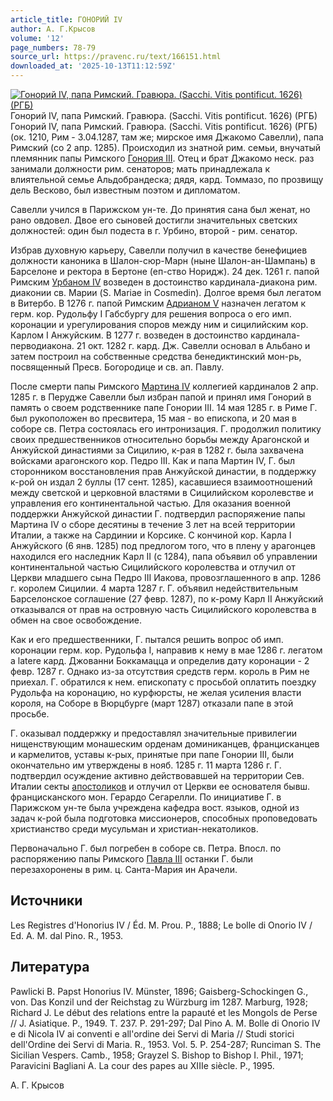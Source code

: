 ```yaml
---
article_title: ГОНОРИЙ IV
author: А. Г.Крысов
volume: '12'
page_numbers: 78-79
source_url: https://pravenc.ru/text/166151.html
downloaded_at: '2025-10-13T11:12:59Z'
---
```


[![Гонорий IV, папа Римский. Гравюра. (Sacchi. Vitis pontificut. 1626) (РГБ)](https://pravenc.ru/data/071/472/1234/i200.jpg "Кликните для увеличения картинки")](https://pravenc.ru/data/071/472/1234/i400.jpg)Гонорий IV, папа Римский. Гравюра. (Sacchi. Vitis pontificut. 1626) (РГБ)  
Гонорий IV, папа Римский. Гравюра. (Sacchi. Vitis pontificut. 1626) (РГБ)(ок. 1210, Рим - 3.04.1287, там же; мирское имя Джакомо Савелли), папа Римский (со 2 апр. 1285). Происходил из знатной рим. семьи, внучатый племянник папы Римского [Гонория III](<https://pravenc.ru/text/Гонорий III.html>). Отец и брат Джакомо неск. раз занимали должности рим. сенаторов; мать принадлежала к влиятельной семье Альдобрандеска; дядя, кард. Томмазо, по прозвищу дель Весково, был известным поэтом и дипломатом.

Савелли учился в Парижском ун-те. До принятия сана был женат, но рано овдовел. Двое его сыновей достигли значительных светских должностей: один был подеста в г. Урбино, второй - рим. сенатор.

Избрав духовную карьеру, Савелли получил в качестве бенефициев должности каноника в Шалон-сюр-Марн (ныне Шалон-ан-Шампань) в Барселоне и ректора в Бертоне (еп-ство Норидж). 24 дек. 1261 г. папой Римским [Урбаном IV](<https://pravenc.ru/text/Урбаном IV.html>) возведен в достоинство кардинала-диакона рим. диаконии св. Марии (S. Mariae in Cosmedin). Долгое время был легатом в Витербо. В 1276 г. папой Римским [Адрианом V](<https://pravenc.ru/text/Адрианом V.html>) назначен легатом к герм. кор. Рудольфу I Габсбургу для решения вопроса о его имп. коронации и урегулирования споров между ним и сицилийским кор. Карлом I Анжуйским. В 1277 г. возведен в достоинство кардинала-перводиакона. 21 окт. 1282 г. кард. Дж. Савелли основал в Альбано и затем построил на собственные средства бенедиктинский мон-рь, посвященный Пресв. Богородице и св. ап. Павлу.

После смерти папы Римского [Мартина IV](<https://pravenc.ru/text/Мартина IV.html>) коллегией кардиналов 2 апр. 1285 г. в Перудже Савелли был избран папой и принял имя Гонорий в память о своем родственнике папе Гонории III. 14 мая 1285 г. в Риме Г. был рукоположен во пресвитера, 15 мая - во епископа, и 20 мая в соборе св. Петра состоялась его интронизация. Г. продолжил политику своих предшественников относительно борьбы между Арагонской и Анжуйской династиями за Сицилию, к-рая в 1282 г. была захвачена войсками арагонского кор. Педро III. Как и папа Мартин IV, Г. был сторонником восстановления прав Анжуйской династии, в поддержку к-рой он издал 2 буллы (17 сент. 1285), касавшиеся взаимоотношений между светской и церковной властями в Сицилийском королевстве и управления его континентальной частью. Для оказания военной поддержки Анжуйской династии Г. подтвердил распоряжение папы Мартина IV о сборе десятины в течение 3 лет на всей территории Италии, а также на Сардинии и Корсике. С кончиной кор. Карла I Анжуйского (6 янв. 1285) под предлогом того, что в плену у арагонцев находился его наследник Карл II (с 1284), папа объявил об управлении континентальной частью Сицилийского королевства и отлучил от Церкви младшего сына Педро III Иакова, провозглашенного в апр. 1286 г. королем Сицилии. 4 марта 1287 г. Г. объявил недействительным Барселонское соглашение (27 февр. 1287), по к-рому Карл II Анжуйский отказывался от прав на островную часть Сицилийского королевства в обмен на свое освобождение.

Как и его предшественники, Г. пытался решить вопрос об имп. коронации герм. кор. Рудольфа I, направив к нему в мае 1286 г. легатом a latere кард. Джованни Боккамацца и определив дату коронации - 2 февр. 1287 г. Однако из-за отсутствия средств герм. король в Рим не приехал. Г. обратился к нем. епископату с просьбой оплатить поездку Рудольфа на коронацию, но курфюрсты, не желая усиления власти короля, на Соборе в Вюрцбурге (март 1287) отказали папе в этой просьбе.

Г. оказывал поддержку и предоставлял значительные привилегии нищенствующим монашеским орденам доминиканцев, францисканцев и кармелитов, уставы к-рых, принятые при папе Гонории III, были окончательно им утверждены в нояб. 1285 г. 11 марта 1286 г. Г. подтвердил осуждение активно действовавшей на территории Сев. Италии секты [апостоликов](https://pravenc.ru/text/апостоликов.html) и отлучил от Церкви ее основателя бывш. францисканского мон. Герардо Сегарелли. По инициативе Г. в Парижском ун-те была учреждена кафедра вост. языков, одной из задач к-рой была подготовка миссионеров, способных проповедовать христианство среди мусульман и христиан-некатоликов.

Первоначально Г. был погребен в соборе св. Петра. Впосл. по распоряжению папы Римского [Павла III](<https://pravenc.ru/text/Павла III.html>) останки Г. были перезахоронены в рим. ц. Санта-Мария ин Арачели.

## Источники

Les Registres d'Honorius IV / Éd. M. Prou. P., 1888; Le bolle di Onorio IV / Ed. A. M. dal Pino. R., 1953.

## Литература

Pawlicki B. Papst Honorius IV. Münster, 1896; Gaisberg-Schockingen G., von. Das Konzil und der Reichstag zu Würzburg im 1287. Marburg, 1928; Richard J. Le début des relations entre la papauté et les Mongols de Perse // J. Asiatique. P., 1949. T. 237. P. 291-297; Dal Pino A. M. Bolle di Onorio IV e di Nicola IV ai conventi e all'ordine dei Servi di Maria // Studi storici dell'Ordine dei Servi di Maria. R., 1953. Vol. 5. P. 254-287; Runciman S. The Sicilian Vespers. Camb., 1958; Grayzel S. Bishop to Bishop I. Phil., 1971; Paravicini Bagliani A. La cour des papes au XIIIe siècle. P., 1995.

А. Г.  Крысов
